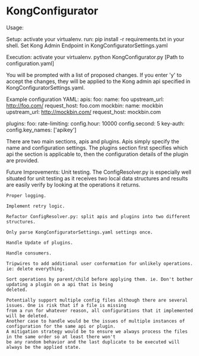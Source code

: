 # KongConfigurator

Usage:

Setup:
activate your virtualenv.
run: pip install -r requirements.txt in your shell.
Set Kong Admin Endpoint in KongConfiguratorSettings.yaml

Execution:
activate your virtualenv.
python KongConfigurator.py [Path to configuration.yaml]

You will be prompted with a list of proposed changes. If you enter 'y' to accept the changes, they will be applied to
the Kong admin api specified in KongConfiguratorSettings.yaml.

Example configuration YAML:
apis:
    foo:
        name: foo
        upstream_url: http://foo.com/
        request_host: foo.com
    mockbin:
        name: mockbin
        upstream_url: http://mockbin.com/
        request_host: mockbin.com

plugins:
    foo:
        rate-limiting:
            config.hour: 10000
            config.second: 5
        key-auth:
            config.key_names: ['apikey']

There are two main sections, apis and plugins. Apis simply specify the name and configuration settings.
The plugins section first specifies which api the section is applicable to, then the configuration details of the
plugin are provided.

Future Improvements:
    Unit testing. The ConfigResolver.py is especially well situated for unit testing as it receives two local data
    structures and results are easily verify by looking at the operations it returns.

    Proper logging.

    Implement retry logic.

    Refactor ConfigResolver.py: split apis and plugins into two different structures.

    Only parse KongConfiguratorSettings.yaml settings once.

    Handle Update of plugins.

    Handle consumers.

    Tripwires to add additional user conformation for unlikely operations. ie: delete everything.

    Sort operations by parent/child before applying them. ie. Don't bother updating a plugin on a api that is being
    deleted.

    Potentially support multiple config files although there are several issues. One is risk that if a file is missing
    from a run for whatever reason, all configurations that it implemented will be deleted.
    Another case to handle would be the issues of multiple instances of configuration for the same api or plugin.
    A mitigation strategy would be to ensure we always process the files in the same order so at least there won't
    be any random behavior and the last duplicate to be executed will always be the applied state.